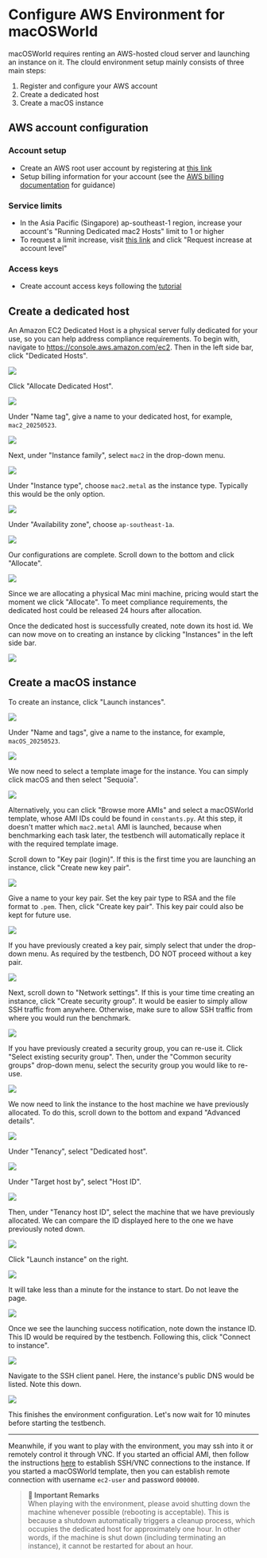 # Configure AWS Environment for macOSWorld

macOSWorld requires renting an AWS-hosted cloud server and launching an instance on it. The clould environment setup mainly consists of three main steps:
1. Register and configure your AWS account
2. Create a dedicated host
3. Create a macOS instance

## AWS account configuration

### Account setup

 - Create an AWS root user account by registering at [this link](https://portal.aws.amazon.com/billing/signup)
 - Setup billing information for your account (see the [AWS billing documentation](https://docs.aws.amazon.com/awsaccountbilling/latest/aboutv2/billing-getting-started.html) for guidance)

### Service limits

 - In the Asia Pacific (Singapore) ap-southeast-1 region, increase your account's "Running Dedicated mac2 Hosts" limit to 1 or higher
 - To request a limit increase, visit [this link](https://ap-southeast-1.console.aws.amazon.com/servicequotas/home/services/ec2/quotas/L-5D8DADF5) and click "Request increase at account level"

### Access keys
 - Create account access keys following the [tutorial](https://docs.aws.amazon.com/IAM/latest/UserGuide/id-credentials-access-keys-update.html)

## Create a dedicated host

An Amazon EC2 Dedicated Host is a physical server fully dedicated for your use, so you can help address compliance requirements. To begin with, navigate to https://console.aws.amazon.com/ec2. Then in the left side bar, click "Dedicated Hosts".

![](../assets/configure_aws_env/screenshot%20(2).JPG)

Click "Allocate Dedicated Host".

![](../assets/configure_aws_env/screenshot%20(3).JPG)

Under "Name tag", give a name to your dedicated host, for example, `mac2_20250523`.

![](../assets/configure_aws_env/screenshot%20(4).JPG)

Next, under "Instance family", select `mac2` in the drop-down menu. 

![](../assets/configure_aws_env/screenshot%20(5).JPG)

Under "Instance type", choose `mac2.metal` as the instance type. Typically this would be the only option.

![](../assets/configure_aws_env/screenshot%20(6).JPG)

Under "Availability zone", choose `ap-southeast-1a`. 

![](../assets/configure_aws_env/screenshot%20(7).JPG)

Our configurations are complete. Scroll down to the bottom and click "Allocate". 

![](../assets/configure_aws_env/screenshot%20(8).JPG)

Since we are allocating a physical Mac mini machine, pricing would start the moment we click "Allocate". To meet compliance requirements, the dedicated host could be released 24 hours after allocation.

Once the dedicated host is successfully created, note down its host id. We can now move on to creating an instance by clicking "Instances" in the left side bar.

![](../assets/configure_aws_env/screenshot%20(9).JPG)

## Create a macOS instance

To create an instance, click "Launch instances".

![](../assets/configure_aws_env/screenshot%20(10).JPG)

Under "Name and tags", give a name to the instance, for example, `macOS_20250523`.

![](../assets/configure_aws_env/screenshot%20(11).JPG)

We now need to select a template image for the instance. You can simply click macOS and then select "Sequoia". 

![](../assets/configure_aws_env/screenshot%20(12).JPG)

Alternatively, you can click "Browse more AMIs" and select a macOSWorld template, whose AMI IDs could be found in `constants.py`. At this step, it doesn't matter which `mac2.metal` AMI is launched, because when benchmarking each task later, the testbench will automatically replace it with the required template image.

Scroll down to "Key pair (login)". If this is the first time you are launching an instance, click "Create new key pair". 

![](../assets/configure_aws_env/screenshot%20(14).JPG)

Give a name to your key pair. Set the key pair type to RSA and the file format to `.pem`. Then, click "Create key pair". This key pair could also be kept for future use.

![](../assets/configure_aws_env/screenshot%20(15).JPG)

If you have previously created a key pair, simply select that under the drop-down menu. As required by the testbench, DO NOT proceed without a key pair.

![](../assets/configure_aws_env/screenshot%20(16).JPG)

Next, scroll down to "Network settings". If this is your time time creating an instance, click "Create security group". It would be easier to simply allow SSH traffic from anywhere. Otherwise, make sure to allow SSH traffic from where you would run the benchmark.

![](../assets/configure_aws_env/screenshot%20(17).JPG)

If you have previously created a security group, you can re-use it. Click "Select existing security group". Then, under the "Common security groups" drop-down menu, select the security group you would like to re-use.

![](../assets/configure_aws_env/screenshot%20(18).JPG)

We now need to link the instance to the host machine we have previously allocated. To do this, scroll down to the bottom and expand "Advanced details". 

![](../assets/configure_aws_env/screenshot%20(19).JPG)

Under "Tenancy", select "Dedicated host".

![](../assets/configure_aws_env/screenshot%20(20).JPG)

Under "Target host by", select "Host ID".

![](../assets/configure_aws_env/screenshot%20(21).JPG)

Then, under "Tenancy host ID", select the machine that we have previously allocated. We can compare the ID displayed here to the one we have previously noted down.

![](../assets/configure_aws_env/screenshot%20(22).JPG)

Click "Launch instance" on the right.

![](../assets/configure_aws_env/screenshot%20(23).JPG)

It will take less than a minute for the instance to start. Do not leave the page.

![](../assets/configure_aws_env/screenshot%20(24).JPG)

Once we see the launching success notification, note down the instance ID. This ID would be required by the testbench. Following this, click "Connect to instance".

![](../assets/configure_aws_env/screenshot%20(25).JPG)

Navigate to the SSH client panel. Here, the instance's public DNS would be listed. Note this down.

![](../assets/configure_aws_env/screenshot%20(26).JPG)

This finishes the environment configuration. Let's now wait for 10 minutes before starting the testbench. 

---

Meanwhile, if you want to play with the environment, you may ssh into it or remotely control it through VNC. If you started an official AMI, then follow the instructions [here](https://docs.aws.amazon.com/AWSEC2/latest/UserGuide/connect-to-mac-instance.html) to establish SSH/VNC connections to the instance. If you started a macOSWorld template, then you can establish remote connection with username `ec2-user` and password `000000`.

> **📌 Important Remarks**  
> When playing with the environment, please avoid shutting down the machine whenever possible (rebooting is acceptable). This is because a shutdown automatically triggers a cleanup process, which occupies the dedicated host for approximately one hour. In other words, if the machine is shut down (including terminating an instance), it cannot be restarted for about an hour.
